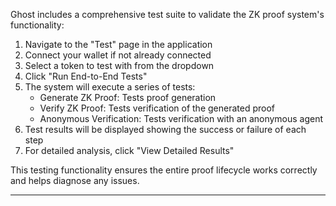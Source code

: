 Ghost includes a comprehensive test suite to validate the ZK proof system's functionality:

1. Navigate to the "Test" page in the application
2. Connect your wallet if not already connected
3. Select a token to test with from the dropdown
4. Click "Run End-to-End Tests"
5. The system will execute a series of tests:
   - Generate ZK Proof: Tests proof generation
   - Verify ZK Proof: Tests verification of the generated proof
   - Anonymous Verification: Tests verification with an anonymous agent
6. Test results will be displayed showing the success or failure of each step
7. For detailed analysis, click "View Detailed Results"

This testing functionality ensures the entire proof lifecycle works correctly and helps diagnose any issues.

---